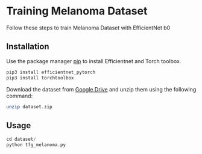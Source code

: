 # Training Melanoma Dataset

Follow these steps to train Melanoma Dataset with EfficientNet b0

## Installation

Use the package manager [pip](https://pip.pypa.io/en/stable/) to install Efficientnet and Torch toolbox.

```bash
pip3 install efficientnet_pytorch
pip3 install torchtoolbox
```
Download the dataset from [Google Drive]() and unzip them using the following command:
```bash
unzip dataset.zip
```

## Usage

```python
cd dataset/
python tfg_melanoma.py
```
